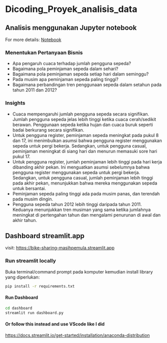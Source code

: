 # Dicoding_Proyek_analisis_data

## Analisis menggunakan Jupyter notebook
For more details: [Notebook](https://github.com/Rhen6969/Dicoding_Proyek_analisis_data/blob/main/Notebook.ipynb)

### Menentukan Pertanyaan Bisnis
- Apa pengaruh cuaca terhadap jumlah pengguna sepeda?
- Bagaimana pola peminjaman sepeda dalam sehari?
- Bagaimana pola peminjaman sepeda setiap hari dalam seminggu?
- Pada musim apa peminjaman sepeda paling tinggi?
- Bagaimana perbandingan tren penggunaan sepeda dalam setahun pada tahun 2011 dan 2012?

### Insights
- Cuaca mempengaruhi jumlah pengguna sepeda secara signifikan. Jumlah pengguna sepeda jelas lebih tinggi ketika cuaca cerah/sedikit berawan. Penggunaan sepeda ketika hujan dan cuaca buruk seperti badai berkurang secara signifikan.
- Untuk pengguna register, peminjaman sepeda meningkat pada pukul 8 dan 17, ini menimbulkan asumsi bahwa pengguna register menggunakan sepeda untuk pergi bekerja. Sedangkan, untuk pengguna casual, peminjaman meningkat di siang hari dan menurun memasuki sore hari pukul 17.
- Untuk pengguna register, jumlah peminjaman lebih tinggi pada hari kerja dibanding akhir pekan. Ini menguatkan asumsi sebelumnya bahwa pengguna register menggunakan sepeda untuk pergi bekerja. Sedangkan, untuk pengguna casual, jumlah peminjaman lebih tinggi pada akhir pekan, menunjukkan bahwa mereka menggunakan sepeda untuk bersantai.
- Peminjaman sepeda paling tinggi ada pada musim panas, dan terendah pada musim dingin.
- Pengguna sepeda tahun 2012 lebih tinggi daripada tahun 2011. Keduanya menunjukkan tren musiman yang sama ketika jumlahnya meningkat di pertengahan tahun dan mengalami penurunan di awal dan akhir tahun.

## Dashboard streamlit.app
visit: https://bike-sharing-masihpemula.streamlit.app

### Run streamlit locally
Buka terminal/command prompt pada komputer kemudian install library yang diperlukan:

```bash
pip install -r requirements.txt
```

#### Run Dashboard
```bash
cd dashboard
streamlit run dashboard.py
```

#### Or follow this instead and use VScode like I did 
https://docs.streamlit.io/get-started/installation/anaconda-distribution
